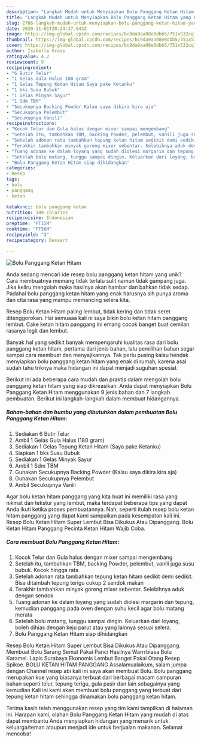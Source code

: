 ```yaml
---
description: "Langkah Mudah untuk Menyiapkan Bolu Panggang Ketan Hitam yang Lezat"
title: "Langkah Mudah untuk Menyiapkan Bolu Panggang Ketan Hitam yang Lezat"
slug: 2766-langkah-mudah-untuk-menyiapkan-bolu-panggang-ketan-hitam-yang-lezat
date: 2020-11-01T20:24:27.943Z
image: https://img-global.cpcdn.com/recipes/bc9da9aa08e0dbb5/751x532cq70/bolu-panggang-ketan-hitam-foto-resep-utama.jpg
thumbnail: https://img-global.cpcdn.com/recipes/bc9da9aa08e0dbb5/751x532cq70/bolu-panggang-ketan-hitam-foto-resep-utama.jpg
cover: https://img-global.cpcdn.com/recipes/bc9da9aa08e0dbb5/751x532cq70/bolu-panggang-ketan-hitam-foto-resep-utama.jpg
author: Isabelle Gross
ratingvalue: 4.2
reviewcount: 9
recipeingredient:
- "6 Butir Telur"
- "1 Gelas Gula Halus 180 gram"
- "1 Gelas Tepung Ketan Hitam Saya pake Ketanku"
- "1 bks Susu Bubuk"
- "1 Gelas Minyak Sayur"
- "1 Sdm TBM"
- "Secukupnya Backing Powder Kalau saya dikira kira aja"
- "Secukupnya Pelembut"
- "Secukupnya Vanili"
recipeinstructions:
- "Kocok Telur dan Gula halus dengan mixer sampai mengembang"
- "Setelah itu, tambahkan TBM, backing Powder, pelembut, vanili juga susu bubuk. Kocok hingga rata"
- "Setelah adonan rata tambahkan tepung ketan hitam sedikit demi sedikit. Bisa ditambah tepung terigu cukup 2 sendok makan"
- "Terakhir tambahkan minyak goreng mixer sebentar. Selebihnya aduk dengan sendok"
- "Tuang adonan ke dalam loyang yang sudah diolesi margarin dan tepung, kemudian panggang pada oven dengan suhu kecil agar bolu matang merata"
- "Setelah bolu matang, tunggu sampai dingin. Keluarkan dari loyang, boleh dihias dengan keju parut atau yang lainnya sesuai selera."
- "Bolu Panggang Ketan Hitam siap dihidangkan"
categories:
- Resep
tags:
- bolu
- panggang
- ketan

katakunci: bolu panggang ketan 
nutrition: 149 calories
recipecuisine: Indonesian
preptime: "PT15M"
cooktime: "PT56M"
recipeyield: "3"
recipecategory: Dessert

---
```



![Bolu Panggang Ketan Hitam](https://img-global.cpcdn.com/recipes/bc9da9aa08e0dbb5/751x532cq70/bolu-panggang-ketan-hitam-foto-resep-utama.jpg)

Anda sedang mencari ide resep bolu panggang ketan hitam yang unik? Cara membuatnya memang tidak terlalu sulit namun tidak gampang juga. Jika keliru mengolah maka hasilnya akan hambar dan bahkan tidak sedap. Padahal bolu panggang ketan hitam yang enak harusnya sih punya aroma dan cita rasa yang mampu memancing selera kita.

Resep Bolu Ketan Hitam paling lembut, tidak kering dan tidak seret ditenggorokan. Hai semuaaa kali ni saya bikin bolu ketan hitam panggang lembut. Cake ketan hitam panggang ini emang cocok banget buat cemilan rasanya legit dan lembut.

Banyak hal yang sedikit banyak mempengaruhi kualitas rasa dari bolu panggang ketan hitam, pertama dari jenis bahan, lalu pemilihan bahan segar sampai cara membuat dan menyajikannya. Tak perlu pusing kalau hendak menyiapkan bolu panggang ketan hitam yang enak di rumah, karena asal sudah tahu triknya maka hidangan ini dapat menjadi suguhan spesial.


Berikut ini ada beberapa cara mudah dan praktis dalam mengolah bolu panggang ketan hitam yang siap dikreasikan. Anda dapat menyiapkan Bolu Panggang Ketan Hitam menggunakan 9 jenis bahan dan 7 langkah pembuatan. Berikut ini langkah-langkah dalam membuat hidangannya.

<!--inarticleads1-->

##### Bahan-bahan dan bumbu yang dibutuhkan dalam pembuatan Bolu Panggang Ketan Hitam:

1. Sediakan 6 Butir Telur
1. Ambil 1 Gelas Gula Halus (180 gram)
1. Sediakan 1 Gelas Tepung Ketan Hitam (Saya pake Ketanku)
1. Siapkan 1 bks Susu Bubuk
1. Sediakan 1 Gelas Minyak Sayur
1. Ambil 1 Sdm TBM
1. Gunakan Secukupnya Backing Powder (Kalau saya dikira kira aja)
1. Gunakan Secukupnya Pelembut
1. Ambil Secukupnya Vanili


Agar bolu ketan hitam panggang yang kita buat ini memiliki rasa yang nikmat dan tekstur yang lembut, maka terdapat beberapa tips yang dapat Anda ikuti ketika proses pembuatannya. Nah, seperti itulah resep bolu ketan hitam panggang yang dapat kami sampaikan pada kesempatan kali ini. Resep Bolu Ketan Hitam Super Lembut Bisa Dikukus Atau Dipanggang. Bolu Ketan Hitam Panggang Pecinta Ketan Hitam Wajib Coba. 

<!--inarticleads2-->

##### Cara membuat Bolu Panggang Ketan Hitam:

1. Kocok Telur dan Gula halus dengan mixer sampai mengembang
1. Setelah itu, tambahkan TBM, backing Powder, pelembut, vanili juga susu bubuk. Kocok hingga rata
1. Setelah adonan rata tambahkan tepung ketan hitam sedikit demi sedikit. Bisa ditambah tepung terigu cukup 2 sendok makan
1. Terakhir tambahkan minyak goreng mixer sebentar. Selebihnya aduk dengan sendok
1. Tuang adonan ke dalam loyang yang sudah diolesi margarin dan tepung, kemudian panggang pada oven dengan suhu kecil agar bolu matang merata
1. Setelah bolu matang, tunggu sampai dingin. Keluarkan dari loyang, boleh dihias dengan keju parut atau yang lainnya sesuai selera.
1. Bolu Panggang Ketan Hitam siap dihidangkan


Resep Bolu Ketan Hitam Super Lembut Bisa Dikukus Atau Dipanggang. Membuat Bolu Sarang Semut Pakai Panci Hasilnya Warrrbiasa Bolu Karamel. Lapis Surabaya Ekonomis Lembut Banget Pakai Otang Resep Spikoe. BOLU KETAN HITAM PANGGANG Assalamualaikum, salam jumpa dengan Channel resep abi kali ini saya akan membuat Bolu. Bolu panggang merupakan kue yang biasanya terbuat dari berbagai macam campuran bahan seperti telur, tepung terigu, gula pasir dan lain sebagainya yang kemudian Kali ini kami akan membuat bolu panggang yang terbuat dari tepung ketan hitam sehingga dinamakan bolu panggang ketan hitam. 

Terima kasih telah menggunakan resep yang tim kami tampilkan di halaman ini. Harapan kami, olahan Bolu Panggang Ketan Hitam yang mudah di atas dapat membantu Anda menyiapkan hidangan yang menarik untuk keluarga/teman ataupun menjadi ide untuk berjualan makanan. Selamat mencoba!
